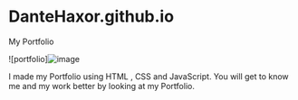 # DanteHaxor.github.io
My Portfolio

![portfolio]![image](https://github.com/shailendra-k1245/Portfolio/assets/91621557/fac44946-ca6b-44d0-99d4-e150b6df1b18)

I made my Portfolio using HTML , CSS and JavaScript. 
You will get to know me and my work  better by looking at my Portfolio.
